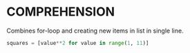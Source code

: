 # COMPREHENSION

Combines for-loop and creating new items in list in single line.

```python
squares = [value**2 for value in range(1, 11)]
```
